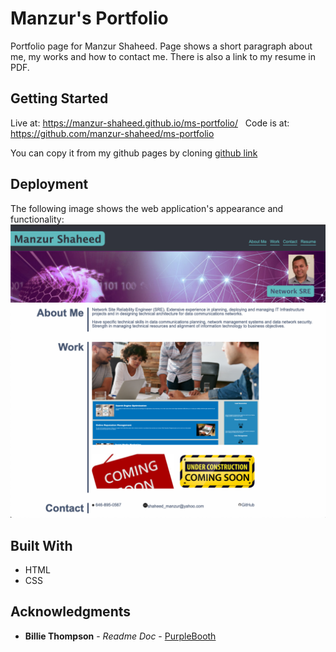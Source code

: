 # Manzur's Portfolio

Portfolio page for Manzur Shaheed. Page shows a short paragraph about me, my works and how to contact me. There is also a link to my resume in PDF.

## Getting Started
Live at: https://manzur-shaheed.github.io/ms-portfolio/
&nbsp;
Code is at: https://github.com/manzur-shaheed/ms-portfolio

You can copy it from my github pages by cloning [github link](git@github.com:manzur-shaheed/ms-portfolio.git)

## Deployment

The following image shows the web application's appearance and functionality:
![MS Portfolio page](./assets/images/ms-portfolio.png)

## Built With

* HTML
* CSS


## Acknowledgments
* **Billie Thompson** - *Readme Doc* - [PurpleBooth](https://github.com/PurpleBooth)


